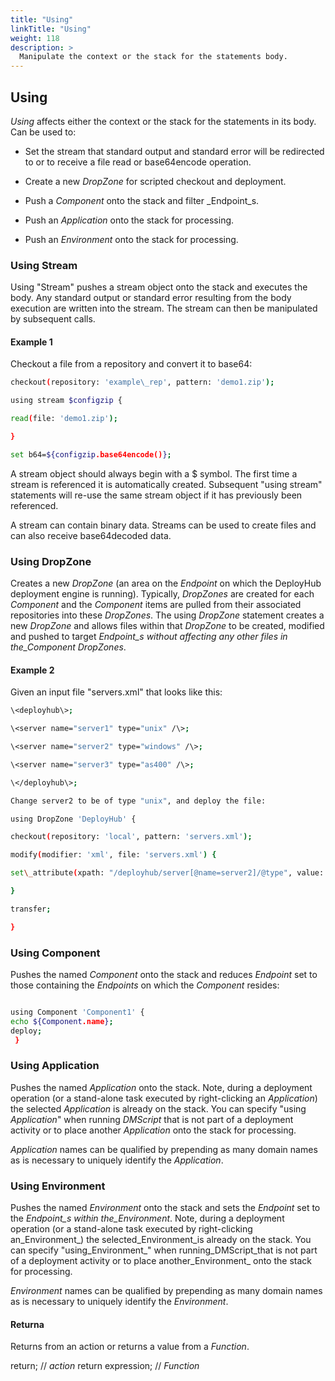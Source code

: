 ```yaml
---
title: "Using"
linkTitle: "Using"
weight: 118
description: >
  Manipulate the context or the stack for the statements body.
---
```


## Using

_Using_ affects either the context or the stack for the statements in its body. Can be used to:

- Set the stream that standard output and standard error will be redirected to or to receive a file read or base64encode operation.

- Create a new _DropZone_ for scripted checkout and deployment.
- Push a _Component_ onto the stack and filter _Endpoint_s.
- Push an _Application_ onto the stack for processing.
- Push an _Environment_ onto the stack for processing.

### Using Stream

Using "Stream" pushes a stream object onto the stack and executes the body. Any standard output or standard error resulting from the body execution are written into the stream. The stream can then be manipulated by subsequent calls.

#### Example 1

Checkout a file from a repository and convert it to base64:

```bash
checkout(repository: 'example\_rep', pattern: 'demo1.zip');

using stream $configzip {

read(file: 'demo1.zip');

}

set b64=${configzip.base64encode()};
```

A stream object should always begin with a $ symbol. The first time a stream is referenced it is automatically created. Subsequent "using stream" statements will re-use the same stream object if it has previously been referenced.

A stream can contain binary data. Streams can be used to create files and can also receive base64decoded data.

### Using DropZone

Creates a new _DropZone_ (an area on the _Endpoint_ on which the DeployHub deployment engine is running). Typically, _DropZones_ are created for each _Component_ and the _Component_ items are pulled from their associated repositories into these _DropZones_. The using _DropZone_ statement creates a new _DropZone_ and allows files within that _DropZone_ to be created, modified and pushed to target _Endpoint_s without affecting any other files in the_Component DropZones_.

#### Example 2

Given an input file "servers.xml" that looks like this:

```bash
\<deployhub\>;

\<server name="server1" type="unix" /\>;

\<server name="server2" type="windows" /\>;

\<server name="server3" type="as400" /\>;

\</deployhub\>;

Change server2 to be of type "unix", and deploy the file:

using DropZone 'DeployHub' {

checkout(repository: 'local', pattern: 'servers.xml');

modify(modifier: 'xml', file: 'servers.xml') {

set\_attribute(xpath: "/deployhub/server[@name=server2]/@type", value: "unix");

}

transfer;

}
```

### Using Component

Pushes the named _Component_ onto the stack and reduces _Endpoint_ set to those containing the _Endpoints_ on which the _Component_ resides:

```bash

using Component 'Component1' {
echo ${Component.name};
deploy;
 }
```

### Using Application

Pushes the named _Application_ onto the stack. Note, during a deployment operation (or a stand-alone task executed by right-clicking an _Application_) the selected _Application_ is already on the stack. You can specify "using _Application_" when running _DMScript_ that is not part of a deployment activity or to place another _Application_ onto the stack for processing.

_Application_ names can be qualified by prepending as many domain names as is necessary to uniquely identify the _Application_.

### Using Environment

Pushes the named _Environment_ onto the stack and sets the _Endpoint_ set to the _Endpoint_s within the_Environment_. Note, during a deployment operation (or a stand-alone task executed by right-clicking an_Environment_) the selected_Environment_is already on the stack. You can specify "using_Environment_" when running_DMScript_that is not part of a deployment activity or to place another_Environment_ onto the stack for processing.

_Environment_ names can be qualified by prepending as many domain names as is necessary to uniquely identify the _Environment_.

#### Returna

Returns from an action or returns a value from a _Function_.

return; // _action_
return expression; // _Function_
